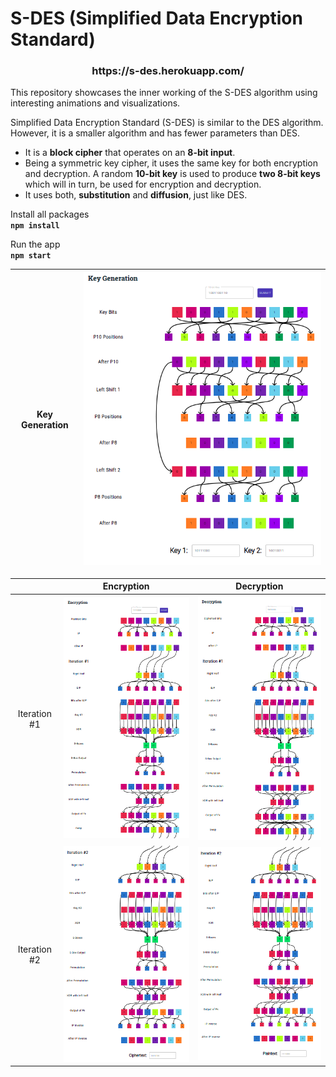 # S-DES (Simplified Data Encryption Standard)
<div align="center">
  <h3>https://s-des.herokuapp.com/</h3>
</div>

This repository showcases the inner working of the S-DES algorithm using interesting animations and visualizations. 

Simplified Data Encryption Standard (S-DES) is similar to the DES algorithm. However, it is a smaller algorithm and has fewer parameters than DES.

- It is a **block cipher** that operates on an **8-bit input**.
- Being a symmetric key cipher, it uses the same key for both encryption and decryption. A random **10-bit key** is used to produce **two 8-bit keys** which will in turn, be used for encryption and decryption.
- It uses both, **substitution** and **diffusion**, just like DES.

Install all packages <br>
**`npm install`** 

Run the app <br>
**`npm start`**
<br>

| **Key Generation** | ![Key Generation](assets/key_gen.png) |
:-------------------------:|:-------------------------:

| | Encryption          |  Decryption |
:-------------------------:|:-------------------------:|:-------------------------:
Iteration #1    |  ![Encryption (Iteration #1)](assets/enc_1.png)  |  ![Decryption (Iteration #1)](assets/dec_1.png)
Iteration #2    |  ![Encryption (Iteration #2)](assets/enc_2.png)  |  ![Decryption (Iteration #2)](assets/dec_2.png)

